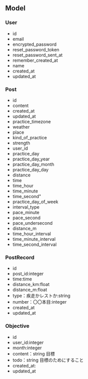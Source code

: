 ## Model
### User
* id
* email
* encrypted_password
* reset_password_token
* reset_password_sent_at 
* remember_created_at
* name
* created_at
* updated_at
### Post
* id
* content
* created_at
* updated_at
* practice_timezone
* weather
* place
* kind_of_practice
* strength
* user_id
* practice_day
* practice_day_year
* practice_day_month
* practice_day_day
* distance
* time
* time_hour
* time_minute
* time_second"
* practice_day_of_week 
* interval_type
* pace_minute
* pace_second
* pace_undersecond
* distance_m
* time_hour_interval
* time_minute_interval
* time_second_interval
### PostRecord
* id
* post_id:integer
* time:time
* distance_km:float
* distance_m:float
* type：疾走かレストか:string
* number：〇〇本目:integer
* created_at
* updated_at

### Objective
* id
* user_id:integer
* month:integer
* content：string 目標
* todo：string 目標のためにすること
* created_at:
* updated_at